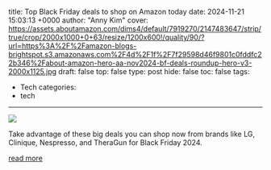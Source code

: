title: Top Black Friday deals to shop on Amazon today
date: 2024-11-21 15:03:13 +0000
author: "Anny Kim"
cover: https://assets.aboutamazon.com/dims4/default/7919270/2147483647/strip/true/crop/2000x1000+0+63/resize/1200x600!/quality/90/?url=https%3A%2F%2Famazon-blogs-brightspot.s3.amazonaws.com%2F4d%2F1f%2F7f29598d46f9801c0fddfc22b346%2Fabout-amazon-hero-aa-nov2024-bf-deals-roundup-hero-v3-2000x1125.jpg
draft: false
top: false
type: post
hide: false
toc: false
tags:
  - Tech
categories:
  - tech
---

![](https://assets.aboutamazon.com/dims4/default/7919270/2147483647/strip/true/crop/2000x1000+0+63/resize/1200x600!/quality/90/?url=https%3A%2F%2Famazon-blogs-brightspot.s3.amazonaws.com%2F4d%2F1f%2F7f29598d46f9801c0fddfc22b346%2Fabout-amazon-hero-aa-nov2024-bf-deals-roundup-hero-v3-2000x1125.jpg)

Take advantage of these big deals you can shop now from brands like LG, Clinique, Nespresso, and TheraGun for Black Friday 2024.

[read more](https://www.aboutamazon.com/news/retail/best-black-friday-deals-amazon)
